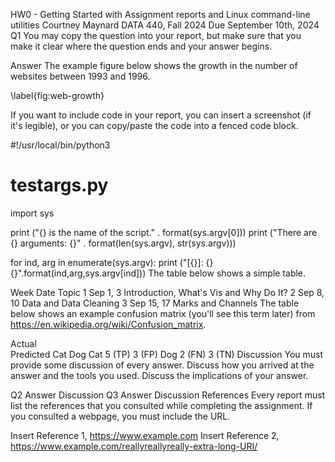 HW0 - Getting Started with Assignment reports and Linux command-line utilities
Courtney Maynard
DATA 440, Fall 2024
Due September 10th, 2024
Q1
You may copy the question into your report, but make sure that you make it clear where the question ends and your answer begins.

Answer
The example figure below shows the growth in the number of websites between 1993 and 1996.

\label{fig:web-growth}

If you want to include code in your report, you can insert a screenshot (if it's legible), or you can copy/paste the code into a fenced code block.

#!/usr/local/bin/python3
# testargs.py

import sys

print ("{} is the name of the script." . format(sys.argv[0]))
print ("There are {} arguments: {}" . format(len(sys.argv), str(sys.argv)))

for ind, arg in enumerate(sys.argv):
    print ("[{}]: {} {}".format(ind,arg,sys.argv[ind]))
The table below shows a simple table.

Week	Date	Topic
1	Sep 1, 3	Introduction, What's Vis and Why Do It?
2	Sep 8, 10	Data and Data Cleaning
3	Sep 15, 17	Marks and Channels
The table below shows an example confusion matrix (you'll see this term later) from https://en.wikipedia.org/wiki/Confusion_matrix.

Actual	
Predicted		Cat	Dog
Cat	5 (TP)	3 (FP)
Dog	2 (FN)	3 (TN)
Discussion
You must provide some discussion of every answer. Discuss how you arrived at the answer and the tools you used. Discuss the implications of your answer.

Q2
Answer
Discussion
Q3
Answer
Discussion
References
Every report must list the references that you consulted while completing the assignment. If you consulted a webpage, you must include the URL.

Insert Reference 1, https://www.example.com
Insert Reference 2, https://www.example.com/reallyreallyreally-extra-long-URI/
